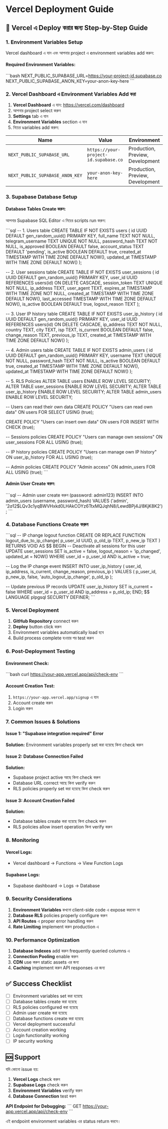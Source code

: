 # Vercel Deployment Guide

## 🚀 Vercel এ Deploy করার জন্য Step-by-Step Guide

### 1. Environment Variables Setup

Vercel dashboard এ যান এবং আপনার project এ environment variables add করুন:

#### **Required Environment Variables:**

\`\`\`bash
NEXT_PUBLIC_SUPABASE_URL=https://your-project-id.supabase.co
NEXT_PUBLIC_SUPABASE_ANON_KEY=your-anon-key-here
\`\`\`

### 2. Vercel Dashboard এ Environment Variables Add করা

1. **Vercel Dashboard** এ যান: https://vercel.com/dashboard
2. আপনার project select করুন
3. **Settings** tab এ যান
4. **Environment Variables** section এ যান
5. নিচের variables add করুন:

| Name | Value | Environment |
|------|-------|-------------|
| `NEXT_PUBLIC_SUPABASE_URL` | `https://your-project-id.supabase.co` | Production, Preview, Development |
| `NEXT_PUBLIC_SUPABASE_ANON_KEY` | `your-anon-key-here` | Production, Preview, Development |

### 3. Supabase Database Setup

#### **Database Tables Create করুন:**

আপনার Supabase SQL Editor এ নিচের scripts run করুন:

\`\`\`sql
-- 1. Users table
CREATE TABLE IF NOT EXISTS users (
  id UUID DEFAULT gen_random_uuid() PRIMARY KEY,
  full_name TEXT NOT NULL,
  telegram_username TEXT UNIQUE NOT NULL,
  password_hash TEXT NOT NULL,
  is_approved BOOLEAN DEFAULT false,
  account_status TEXT DEFAULT 'pending',
  is_active BOOLEAN DEFAULT true,
  created_at TIMESTAMP WITH TIME ZONE DEFAULT NOW(),
  updated_at TIMESTAMP WITH TIME ZONE DEFAULT NOW()
);

-- 2. User sessions table
CREATE TABLE IF NOT EXISTS user_sessions (
  id UUID DEFAULT gen_random_uuid() PRIMARY KEY,
  user_id UUID REFERENCES users(id) ON DELETE CASCADE,
  session_token TEXT UNIQUE NOT NULL,
  ip_address TEXT,
  user_agent TEXT,
  expires_at TIMESTAMP WITH TIME ZONE NOT NULL,
  created_at TIMESTAMP WITH TIME ZONE DEFAULT NOW(),
  last_accessed TIMESTAMP WITH TIME ZONE DEFAULT NOW(),
  is_active BOOLEAN DEFAULT true,
  logout_reason TEXT
);

-- 3. User IP history table
CREATE TABLE IF NOT EXISTS user_ip_history (
  id UUID DEFAULT gen_random_uuid() PRIMARY KEY,
  user_id UUID REFERENCES users(id) ON DELETE CASCADE,
  ip_address TEXT NOT NULL,
  country TEXT,
  city TEXT,
  isp TEXT,
  is_current BOOLEAN DEFAULT false,
  change_reason TEXT,
  previous_ip TEXT,
  created_at TIMESTAMP WITH TIME ZONE DEFAULT NOW()
);

-- 4. Admin users table
CREATE TABLE IF NOT EXISTS admin_users (
  id UUID DEFAULT gen_random_uuid() PRIMARY KEY,
  username TEXT UNIQUE NOT NULL,
  password_hash TEXT NOT NULL,
  is_active BOOLEAN DEFAULT true,
  created_at TIMESTAMP WITH TIME ZONE DEFAULT NOW(),
  updated_at TIMESTAMP WITH TIME ZONE DEFAULT NOW()
);

-- 5. RLS Policies
ALTER TABLE users ENABLE ROW LEVEL SECURITY;
ALTER TABLE user_sessions ENABLE ROW LEVEL SECURITY;
ALTER TABLE user_ip_history ENABLE ROW LEVEL SECURITY;
ALTER TABLE admin_users ENABLE ROW LEVEL SECURITY;

-- Users can read their own data
CREATE POLICY "Users can read own data" ON users
  FOR SELECT USING (true);

CREATE POLICY "Users can insert own data" ON users
  FOR INSERT WITH CHECK (true);

-- Sessions policies
CREATE POLICY "Users can manage own sessions" ON user_sessions
  FOR ALL USING (true);

-- IP history policies
CREATE POLICY "Users can manage own IP history" ON user_ip_history
  FOR ALL USING (true);

-- Admin policies
CREATE POLICY "Admin access" ON admin_users
  FOR ALL USING (true);
\`\`\`

#### **Admin User Create করুন:**

\`\`\`sql
-- Admin user create করুন (password: admin123)
INSERT INTO admin_users (username, password_hash) VALUES 
('admin', '$2a$12$LQv3c1yqBWVHxkd0LHAkCOYz6TtxMQJqhN8/LewdBPj4J/8KjK8K2');
\`\`\`

### 4. Database Functions Create করুন

\`\`\`sql
-- IP change logout function
CREATE OR REPLACE FUNCTION logout_due_to_ip_change(
  p_user_id UUID,
  p_old_ip TEXT,
  p_new_ip TEXT
)
RETURNS VOID AS $$
BEGIN
  -- Deactivate all sessions for this user
  UPDATE user_sessions 
  SET 
    is_active = false,
    logout_reason = 'ip_changed',
    updated_at = NOW()
  WHERE user_id = p_user_id 
    AND is_active = true;

  -- Log the IP change event
  INSERT INTO user_ip_history (
    user_id,
    ip_address,
    is_current,
    change_reason,
    previous_ip
  ) VALUES (
    p_user_id,
    p_new_ip,
    false,
    'auto_logout_ip_change',
    p_old_ip
  );

  -- Update previous IP records
  UPDATE user_ip_history 
  SET is_current = false 
  WHERE user_id = p_user_id 
    AND ip_address = p_old_ip;
END;
$$ LANGUAGE plpgsql SECURITY DEFINER;
\`\`\`

### 5. Vercel Deployment

1. **GitHub Repository** connect করুন
2. **Deploy** button click করুন
3. Environment variables automatically load হবে
4. Build process complete হওয়ার পর test করুন

### 6. Post-Deployment Testing

#### **Environment Check:**
\`\`\`bash
curl https://your-app.vercel.app/api/check-env
\`\`\`

#### **Account Creation Test:**
1. `https://your-app.vercel.app/signup` এ যান
2. Account create করুন
3. Login করুন

### 7. Common Issues & Solutions

#### **Issue 1: "Supabase integration required" Error**
**Solution:** Environment variables properly set করা হয়েছে কিনা check করুন

#### **Issue 2: Database Connection Failed**
**Solution:** 
- Supabase project active আছে কিনা check করুন
- Database URL correct আছে কিনা verify করুন
- RLS policies properly set করা হয়েছে কিনা check করুন

#### **Issue 3: Account Creation Failed**
**Solution:**
- Database tables create করা হয়েছে কিনা check করুন
- RLS policies allow insert operation কিনা verify করুন

### 8. Monitoring

#### **Vercel Logs:**
- Vercel dashboard → Functions → View Function Logs

#### **Supabase Logs:**
- Supabase dashboard → Logs → Database

### 9. Security Considerations

1. **Environment Variables** কখনো client-side code এ expose করবেন না
2. **Database RLS** policies properly configure করুন
3. **API Routes** এ proper error handling করুন
4. **Rate Limiting** implement করুন production এ

### 10. Performance Optimization

1. **Database Indexes** add করুন frequently queried columns এ
2. **Connection Pooling** enable করুন
3. **CDN** use করুন static assets এর জন্য
4. **Caching** implement করুন API responses এর জন্য

## ✅ Success Checklist

- [ ] Environment variables set করা হয়েছে
- [ ] Database tables create করা হয়েছে
- [ ] RLS policies configured করা হয়েছে
- [ ] Admin user create করা হয়েছে
- [ ] Database functions create করা হয়েছে
- [ ] Vercel deployment successful
- [ ] Account creation working
- [ ] Login functionality working
- [ ] IP security working

## 🆘 Support

যদি কোনো issue হয়:

1. **Vercel Logs** check করুন
2. **Supabase Logs** check করুন
3. **Environment Variables** verify করুন
4. **Database Connection** test করুন

**API Endpoint for Debugging:**
\`\`\`
GET https://your-app.vercel.app/api/check-env
\`\`\`

এই endpoint environment variables এর status return করবে।
